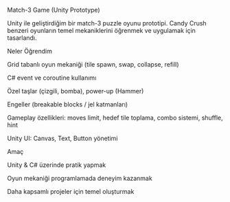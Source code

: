 Match-3 Game (Unity Prototype)

Unity ile geliştirdiğim bir match-3 puzzle oyunu prototipi.
Candy Crush benzeri oyunların temel mekaniklerini öğrenmek ve uygulamak için tasarlandı.

Neler Öğrendim

Grid tabanlı oyun mekaniği (tile spawn, swap, collapse, refill)

C# event ve coroutine kullanımı

Özel taşlar (çizgili, bomba), power-up (Hammer)

Engeller (breakable blocks / jel katmanları)

Gameplay özellikleri: moves limit, hedef tile toplama, combo sistemi, shuffle, hint

Unity UI: Canvas, Text, Button yönetimi

Amaç

Unity & C# üzerinde pratik yapmak

Oyun mekaniği programlamada deneyim kazanmak

Daha kapsamlı projeler için temel oluşturmak
